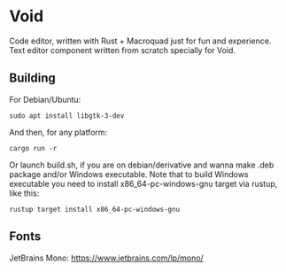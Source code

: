 # Void
Code editor, written with Rust + Macroquad just for fun and experience.
Text editor component written from scratch specially for Void.

## Building
For Debian/Ubuntu: 
```
sudo apt install libgtk-3-dev
```

And then, for any platform: 
```
cargo run -r
```
Or launch build.sh, if you are on debian/derivative and wanna make .deb package and/or Windows executable.
Note that to build Windows executable you need to install x86_64-pc-windows-gnu target via rustup, like this: 
```
rustup target install x86_64-pc-windows-gnu
```

## Fonts
JetBrains Mono: https://www.jetbrains.com/lp/mono/
